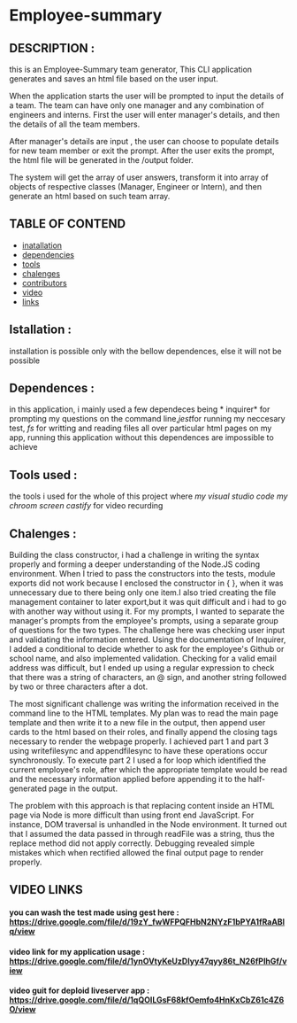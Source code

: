 # Employee-summary
## DESCRIPTION :

this is an Employee-Summary team generator, This CLI application generates and saves an html file based on the user input.

When the application starts the user will be prompted to input the details of a team. The team can have only one manager and any combination of engineers and interns. First the user will enter manager's details, and then the details of all the team members.

After manager's details are input , the user can choose to populate details for new team member or exit the prompt. After the user exits the prompt, the html file will be generated in the /output folder.

The system will get the array of user answers, transform it into array of objects of respective classes (Manager, Engineer or Intern), and then generate an html based on such team array.

## TABLE OF CONTEND

- [inatallation](#Installation)
- [dependencies](#Dependences)
- [tools](#Tools)
- [chalenges](#Chalenges)
- [contributors](#Contributors)
- [video](#Video)
- [links](#Links)
  

## Istallation :

installation is possible only with the bellow dependences, else it will not be possible




## Dependences :

in this application, i mainly used a few dependeces being * inquirer* for prompting my questions on the command line,*jest*for running my neccesary test,
*fs* for writting and reading files all over particular html pages on my app, running  this application without this dependences are impossible to achieve




## Tools used :

the tools i used for the whole of this project where  *my visual studio code* *my chroom screen castify* for video recurding 


## Chalenges :

Building the class constructor, i had a challenge in writing the syntax properly and forming a deeper understanding of the Node.JS coding environment. When I tried to pass the constructors into the tests, module exports did not work because I enclosed the constructor in { }, when it was unnecessary due to there being only one item.I also tried creating the file management container to later export,but it was quit difficult and i had to go with another way without using it. For my prompts, I wanted to separate the manager's prompts from the employee's prompts, using a separate group of questions for the two types. The challenge here was checking user input and validating the information entered. Using the documentation of Inquirer, I added a conditional to decide whether to ask for the employee's Github or school name, and also implemented validation. Checking for a valid email address was difficult, but I ended up using a regular expression to check that there was a string of characters, an @ sign, and another string followed by two or three characters after a dot.

The most significant challenge was writing the information received in the command line to the HTML templates. My plan was to read the main page template and then write it to a new file in the output, then append user cards to the html based on their roles, and finally append the closing tags necessary to render the webpage properly. I achieved part 1 and part 3 using writefilesync and appendfilesync to have these operations occur synchronously. To execute part 2 I used a for loop which identified the current employee's role, after which the appropriate template would be read and the necessary information applied before appending it to the half-generated page in the output.

The problem with this approach is that replacing content inside an HTML page via Node is more difficult than using front end JavaScript. For instance, DOM traversal is unhandled in the Node environment. It turned out that I assumed the data passed in through readFile was a string, thus the replace method did not apply correctly. Debugging revealed simple mistakes which when rectified allowed the final output page to render properly.



 


## VIDEO LINKS 
#### you can wash the test made using gest here  :  https://drive.google.com/file/d/19zY_fwWFPQFHbN2NYzF1bPYA1fRaABlq/view

#### video link for my application usage : https://drive.google.com/file/d/1ynOVtyKeUzDIyy47qyy86t_N26fPIhGf/view
#### video guit for deploid liveserver app : https://drive.google.com/file/d/1qQOlLGsF68kfOemfo4HnKxCbZ61c4Z6O/view

